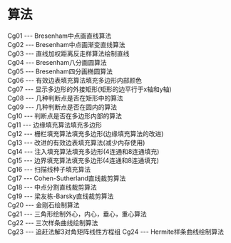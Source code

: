 # 算法

Cg01 --- Bresenham中点画直线算法  
Cg02 --- Bresenham中点画渐变直线算法  
Cg03 --- 直线加权距离反走样算法绘制直线  
Cg04 --- Bresenham八分画圆算法  
Cg05 --- Bresenham四分画椭圆算法  
Cg06 --- 有效边表填充算法填充多边形内部颜色  
Cg07 --- 显示多边形的外接矩形(矩形的边平行于x轴和y轴)  
Cg08 --- 几种判断点是否在矩形中的算法  
Cg09 --- 几种判断点是否在圆内的算法  
Cg10 --- 判断点是否在多边形内部的算法  
Cg11 --- 边缘填充算法填充多边形  
Cg12 --- 栅栏填充算法填充多边形(边缘填充算法的改进)  
Cg13 --- 改进的有效边表填充算法(减少内存使用)  
Cg14 --- 注入填充算法填充多边形(4连通和8连通填充)  
Cg15 --- 边界填充算法填充多边形(4连通和8连通填充)  
Cg16 --- 扫描线种子填充算法  
Cg17 --- Cohen-Sutherland直线裁剪算法  
Cg18 --- 中点分割直线裁剪算法  
Cg19 --- 梁友栋-Barsky直线裁剪算法  
Cg20 --- 金刚石绘制算法  
Cg21 --- 三角形绘制外心，内心，垂心，重心算法  
Cg22 --- 三次样条曲线绘制算法  
Cg23 --- 追赶法解3对角矩阵线性方程组
Cg24 --- Hermite样条曲线绘制算法
